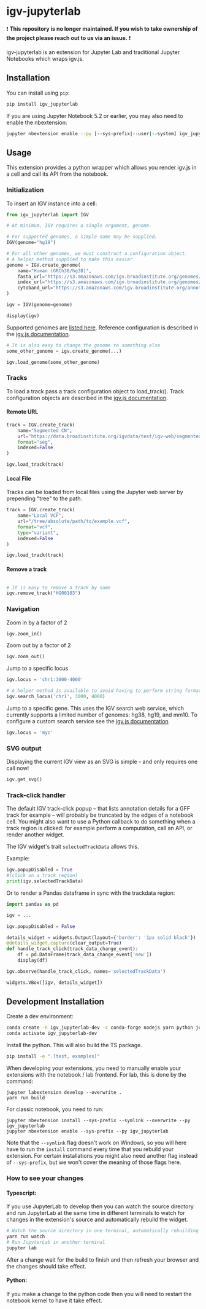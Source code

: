 


# igv-jupyterlab

❗ **This repository is no longer maintained. If you wish to take ownership of the project please reach out to us via an issue.** ❗

igv-jupyterlab is an extension for Jupyter Lab and traditional Jupyter Notebooks which wraps igv.js.

## Installation

You can install using `pip`:

```bash
pip install igv_jupyterlab
```

If you are using Jupyter Notebook 5.2 or earlier, you may also need to enable
the nbextension:
```bash
jupyter nbextension enable --py [--sys-prefix|--user|--system] igv_jupyterlab
```

## Usage

This extension provides a python wrapper which allows you render igv.js 
in a cell and call its API from the notebook.

### Initialization

To insert an IGV instance into a cell: 

```python
from igv_jupyterlab import IGV

# At minimum, IGV requires a single argument, genome.

# For supported genomes, a simple name may be supplied.
IGV(genome="hg19")

# For all other genomes, we must construct a configuration object.
# A helper method supplied to make this easier.
genome = IGV.create_genome(
    name="Human (GRCh38/hg38)",
    fasta_url="https://s3.amazonaws.com/igv.broadinstitute.org/genomes/seq/hg38/hg38.fa",
    index_url="https://s3.amazonaws.com/igv.broadinstitute.org/genomes/seq/hg38/hg38.fa.fai",
    cytoband_url="https://s3.amazonaws.com/igv.broadinstitute.org/annotations/hg38/cytoBandIdeo.txt",
)

igv = IGV(genome=genome)

display(igv)
```

Supported genomes are [listed here](https://s3.amazonaws.com/igv.org.genomes/genomes.json).
Reference configuration is described in the [igv.js documentation](https://github.com/igvteam/igv.js/wiki/Reference-Genome).

```python
# It is also easy to change the genome to something else
some_other_genome = igv.create_genome(...)

igv.load_genome(some_other_genome)
```

### Tracks

To load a track pass a track configuration object to load_track().  Track configuration
objects are described in the [igv.js documentation](https://github.com/igvteam/igv.js/wiki/Tracks-2.0).

#### Remote URL

```python
track = IGV.create_track(
    name="Segmented CN",
    url="https://data.broadinstitute.org/igvdata/test/igv-web/segmented_data_080520.seg.gz",
    format="seg",
    indexed=False
)

igv.load_track(track)
```

#### Local File

Tracks can be loaded from local files using the Jupyter web server by prepending "tree" to the path.

```python
track = IGV.create_track(
    name="Local VCF",
    url="/tree/absolute/path/to/example.vcf",
    format="vcf",
    type="variant",
    indexed=False
)

igv.load_track(track)
```

#### Remove a track

```python

# It is easy to remove a track by name
igv.remove_track("HG00103")
```

### Navigation

Zoom in by a factor of 2

```python
igv.zoom_in()
```

Zoom out by a factor of 2

```python
igv.zoom_out()
```

Jump to a specific locus

```python
igv.locus = 'chr1:3000-4000'

# A helper method is available to avoid having to perform string formatting
igv.search_locus('chr1', 3000, 4000)
```

Jump to a specific gene. This uses the IGV search web service, which currently supports a limited number of genomes:  hg38, hg19, and mm10.
To configure a custom search service see the [igv.js documentation](https://github.com/igvteam/igv.js/wiki/Browser-Configuration-2.0#search-object-details)

```python
igv.locus = 'myc'
```

### SVG output

Displaying the current IGV view as an SVG is simple - and only requires one call now!  

```python
igv.get_svg()
```

### Track-click handler

The default IGV track-click popup – that lists annotation details for a GFF track for example –
will probably be truncated by the edges of a notebook cell.
You might also want to use a Python callback to do something when a track region is clicked:
for example perform a computation, call an API, or render another widget.

The IGV widget's trait `selectedTrackData` allows this.

Example:

```python
igv.popupDisabled = True
#(click on a track region)
print(igv.selectedTrackData)
```

Or to render a Pandas dataframe in sync with the trackdata region:
```python
import pandas as pd

igv = ...

igv.popupDisabled = False

details_widget = widgets.Output(layout={'border': '1px solid black'})
@details_widget.capture(clear_output=True)
def handle_track_click(track_data_change_event):
    df = pd.DataFrame(track_data_change_event['new'])
    display(df)

igv.observe(handle_track_click, names='selectedTrackData')

widgets.VBox([igv, details_widget])
```

## Development Installation

Create a dev environment:
```bash
conda create -n igv_jupyterlab-dev -c conda-forge nodejs yarn python jupyterlab
conda activate igv_jupyterlab-dev
```

Install the python. This will also build the TS package.
```bash
pip install -e ".[test, examples]"
```

When developing your extensions, you need to manually enable your extensions with the
notebook / lab frontend. For lab, this is done by the command:

```
jupyter labextension develop --overwrite .
yarn run build
```

For classic notebook, you need to run:

```
jupyter nbextension install --sys-prefix --symlink --overwrite --py igv_jupyterlab
jupyter nbextension enable --sys-prefix --py igv_jupyterlab
```

Note that the `--symlink` flag doesn't work on Windows, so you will here have to run
the `install` command every time that you rebuild your extension. For certain installations
you might also need another flag instead of `--sys-prefix`, but we won't cover the meaning
of those flags here.

### How to see your changes
#### Typescript:
If you use JupyterLab to develop then you can watch the source directory and run JupyterLab at the same time in different
terminals to watch for changes in the extension's source and automatically rebuild the widget.

```bash
# Watch the source directory in one terminal, automatically rebuilding when needed
yarn run watch
# Run JupyterLab in another terminal
jupyter lab
```

After a change wait for the build to finish and then refresh your browser and the changes should take effect.

#### Python:
If you make a change to the python code then you will need to restart the notebook kernel to have it take effect.
